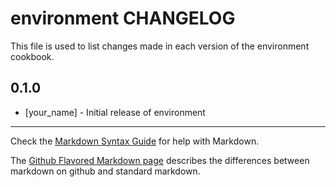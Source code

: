 environment CHANGELOG
=====================

This file is used to list changes made in each version of the environment cookbook.

0.1.0
-----
- [your_name] - Initial release of environment

- - -
Check the [Markdown Syntax Guide](http://daringfireball.net/projects/markdown/syntax) for help with Markdown.

The [Github Flavored Markdown page](http://github.github.com/github-flavored-markdown/) describes the differences between markdown on github and standard markdown.
